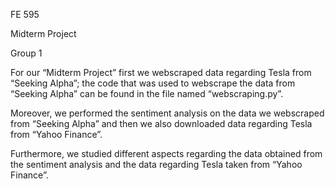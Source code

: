 FE 595

Midterm Project

Group 1

For our “Midterm Project” first we webscraped data regarding Tesla from “Seeking Alpha”; the code that was used to webscrape the data from “Seeking Alpha” can be found in the file named “webscraping.py”.

Moreover, we performed the sentiment analysis on the data we webscraped from “Seeking Alpha” and then we also downloaded data regarding Tesla from “Yahoo Finance”.

Furthermore, we studied different aspects regarding the data obtained from the sentiment analysis and the data regarding Tesla taken from “Yahoo Finance”.
